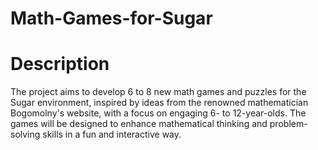 # Math-Games-for-Sugar
# Description
The project aims to develop 6 to 8 new math games and puzzles for the Sugar environment, inspired by ideas from the renowned mathematician Bogomolny's website, with a focus on engaging 6- to 12-year-olds. The games will be designed to enhance mathematical thinking and problem-solving skills in a fun and interactive way.
